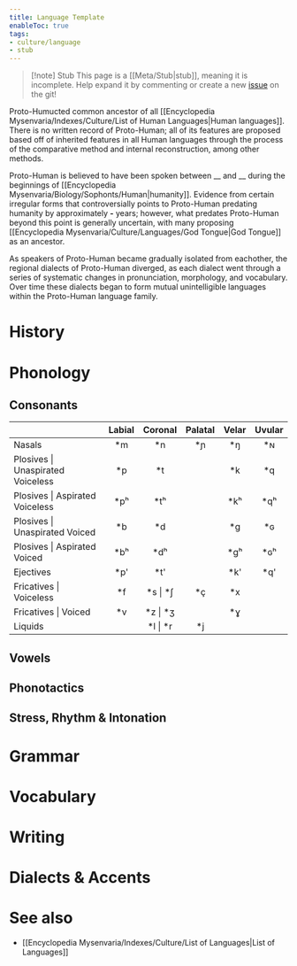 ```yaml
---
title: Language Template
enableToc: true
tags:
- culture/language
- stub
---
```


> [!note] Stub
> This page is a [[Meta/Stub|stub]], meaning it is incomplete. Help expand it by commenting or create a new [issue](https://github.com/RagtimeGal/quartz--encyclopedia-mysenvaria/issues/new/choose) on the git!



Proto-Hum[](Meta/Stubs.md)ucted common ancestor of all [[Encyclopedia Mysenvaria/Indexes/Culture/List of Human Languages|Human languages]]. There is no written record of Proto-Human; all of its features are proposed based off of inherited features in all Human languages through the process of the comparative method and internal reconstruction, among other methods.

Proto-Human is believed to have been spoken between __ and __ during the beginnings of [[Encyclopedia Mysenvaria/Biology/Sophonts/Human|humanity]]. Evidence from certain irregular forms that controversially points to Proto-Human predating humanity by approximately __-__ years; however, what predates Proto-Human beyond this point is generally uncertain, with many proposing [[Encyclopedia Mysenvaria/Culture/Languages/God Tongue|God Tongue]] as an ancestor.

As speakers of Proto-Human became gradually isolated from eachother, the regional dialects of Proto-Human diverged, as each dialect went through a series of systematic changes in pronunciation, morphology, and vocabulary. Over time these dialects began to form mutual unintelligible languages within the Proto-Human language family.
# History

# Phonology

## Consonants
|                                   | Labial |  Coronal   | Palatal | Velar | Uvular |
|:--------------------------------- |:------:|:----------:|:-------:|:-----:|:------:|
| Nasals                            |  \*m   |    \*n     |   \*ɲ   |  \*ŋ  |  \*ɴ   |
| Plosives \| Unaspirated Voiceless |  \*p   |    \*t     |         |  \*k  |  \*q   |
| Plosives \| Aspirated Voiceless   |  \*pʰ  |    \*tʰ    |         | \*kʰ  |  \*qʰ  |
| Plosives \| Unaspirated Voiced    |  \*b   |    \*d     |         |  \*g  |  \*ɢ   |
| Plosives \| Aspirated Voiced      |  \*bʰ  |    \*dʰ    |         | \*gʰ  |  \*ɢʰ  |
| Ejectives                         |  \*p'  |    \*t'    |         | \*k'  |  \*q'  |
| Fricatives \| Voiceless           |  \*f   | \*s \| \*ʃ |   \*ç   |  \*x  |        |
| Fricatives \| Voiced              |  \*v   | \*z \| \*ʒ |         |  \*ɣ  |        |
| Liquids                           |        | \*l \| \*r |   \*j   |       |        |

## Vowels

## Phonotactics

## Stress, Rhythm & Intonation

# Grammar

# Vocabulary

# Writing

# Dialects & Accents

# See also
- [[Encyclopedia Mysenvaria/Indexes/Culture/List of Languages|List of Languages]]